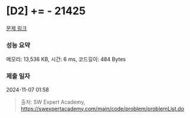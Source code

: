 # [D2] += - 21425 

[문제 링크](https://swexpertacademy.com/main/code/problem/problemDetail.do?contestProbId=AZD8K_UayDoDFAVs) 

### 성능 요약

메모리: 13,536 KB, 시간: 6 ms, 코드길이: 484 Bytes

### 제출 일자

2024-11-07 01:58



> 출처: SW Expert Academy, https://swexpertacademy.com/main/code/problem/problemList.do